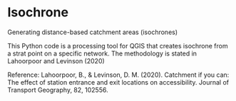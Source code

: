 # Isochrone
Generating distance-based catchment areas (isochrones)

This Python code is a processing tool for QGIS that creates isochrone from a strat point on a specific network. The methodology is stated in Lahoorpoor and Levinson (2020)

Reference: 
Lahoorpoor, B., & Levinson, D. M. (2020). Catchment if you can: The effect of station entrance and exit locations on accessibility. Journal of Transport Geography, 82, 102556.
